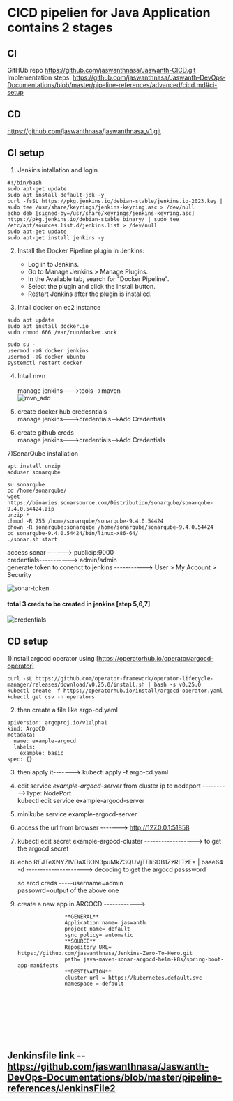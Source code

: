 # CICD pipelien for Java Application contains 2 stages
## CI 
GitHUb repo https://github.com/jaswanthnasa/Jaswanth-CICD.git <br>
Implementation steps: https://github.com/jaswanthnasa/Jaswanth-DevOps-Documentations/blob/master/pipeline-references/advanced/cicd.md#ci-setup

## CD 
https://github.com/jaswanthnasa/jaswanthnasa_v1.git

## CI setup
1) Jenkins intallation and login <br>

```
#!/bin/bash
sudo apt-get update
sudo apt install default-jdk -y
curl -fsSL https://pkg.jenkins.io/debian-stable/jenkins.io-2023.key | sudo tee /usr/share/keyrings/jenkins-keyring.asc > /dev/null
echo deb [signed-by=/usr/share/keyrings/jenkins-keyring.asc] https://pkg.jenkins.io/debian-stable binary/ | sudo tee /etc/apt/sources.list.d/jenkins.list > /dev/null
sudo apt-get update
sudo apt-get install jenkins -y
```

2) Install the Docker Pipeline plugin in Jenkins:

   - Log in to Jenkins.
   - Go to Manage Jenkins > Manage Plugins.
   - In the Available tab, search for "Docker Pipeline".
   - Select the plugin and click the Install button.
   - Restart Jenkins after the plugin is installed.

3)  Intall docker on ec2 instance
  
   ```
   sudo apt update
   sudo apt install docker.io
   sudo chmod 666 /var/run/docker.sock
   ```
   ```
  sudo su - 
  usermod -aG docker jenkins
  usermod -aG docker ubuntu
  systemctl restart docker
   ```

4) Intall mvn <br><br>
 manage jenkins--->tools-->maven <br>
![mvn_add](https://github.com/jaswanthnasa/Jaswanth-DevOps-Documentations/assets/92042814/d67b8c6a-7993-4056-8cd9-ecf36af574dc)

5) create docker hub credesntials  <br>
 manage jenkins--->credentials-->Add Credentials

6) create github creds <br>
 manage jenkins--->credentials-->Add Credentials



7)SonarQube installation
```
apt install unzip
adduser sonarqube
```
```
su sonarqube
cd /home/sonarqube/
wget https://binaries.sonarsource.com/Distribution/sonarqube/sonarqube-9.4.0.54424.zip
unzip *
chmod -R 755 /home/sonarqube/sonarqube-9.4.0.54424
chown -R sonarqube:sonarqube /home/sonarqube/sonarqube-9.4.0.54424
cd sonarqube-9.4.0.54424/bin/linux-x86-64/
./sonar.sh start
```
   access sonar ------> publicip:9000 <br>
   credentials-----------> admin/admin <br>
   generate token to conenct to jenkins -----------> User > My Account > Security
    
   ![sonar-token](https://github.com/jaswanthnasa/Jaswanth-DevOps-Documentations/assets/92042814/ff1ce0fd-ff34-4f9c-aed2-38ec79b48aeb)

 #### total 3 creds to be created in jenkins  [step 5,6,7]
   ![credentials](https://github.com/jaswanthnasa/Jaswanth-DevOps-Documentations/assets/92042814/ccf165a7-07c7-49d6-ad22-004b385b6d27)

 
   






## CD setup

1)Install argocd operator using [https://operatorhub.io/operator/argocd-operator] 

```
curl -sL https://github.com/operator-framework/operator-lifecycle-manager/releases/download/v0.25.0/install.sh | bash -s v0.25.0
kubectl create -f https://operatorhub.io/install/argocd-operator.yaml
kubectl get csv -n operators
```

2) then create a file like argo-cd.yaml
  ```
  apiVersion: argoproj.io/v1alpha1
  kind: ArgoCD
  metadata:
    name: example-argocd
    labels:
      example: basic
  spec: {}
  ```

3) then apply it-------> kubectl apply -f argo-cd.yaml

4) edit service *example-argocd-server*  from cluster ip to nodeport ---------->Type: NodePort <br>
  kubectl edit service example-argocd-server

5) minikube service example-argocd-server

6) access the url from browser ------->  http://127.0.0.1:51858

7) kubectl edit secret example-argocd-cluster ------------------> to get the argocd secret

8) echo REJTeXNYZlVDaXBON3puMkZ3QUVjTFliSDB1ZzRLTzE= | base64 -d ---------------------> decoding to get the argocd passsword <br>

   so arcd creds -----username=admin <br>
                      passowrd=output of the above one

9) create a new app in ARCOCD  ------------> 

                      **GENERAL**
                      Application name= jaswanth
                      project name= default
                      sync policy= automatic
                      **SOURCE**
                      Repository URL= https://github.com/jaswanthnasa/Jenkins-Zero-To-Hero.git
                      path= java-maven-sonar-argocd-helm-k8s/spring-boot-app-manifests
                      **DESTINATION**
                      cluster url = https://kubernetes.default.svc
                      namespace = default 
  

<br><br><br><br><br><br>
## Jenkinsfile link -- https://github.com/jaswanthnasa/Jaswanth-DevOps-Documentations/blob/master/pipeline-references/JenkinsFile2



